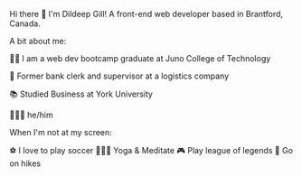 Hi there 👋 I'm Dildeep Gill! A front-end web developer based in Brantford, Canada.

A bit about me:

👨‍💻 I am a web dev bootcamp graduate at Juno College of Technology

🏦 Former bank clerk and supervisor at a logistics company

📚 Studied Business at York University 

🙋🏽‍♂️ he/him

When I'm not at my screen:

⚽   I love to play soccer
🧘🏽‍♂️   Yoga & Meditate
🎮   Play league of legends
🌄   Go on hikes


